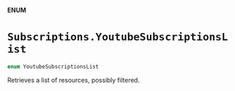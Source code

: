 **ENUM**

# `Subscriptions.YoutubeSubscriptionsList`

```swift
enum YoutubeSubscriptionsList
```

Retrieves a list of resources, possibly filtered.
